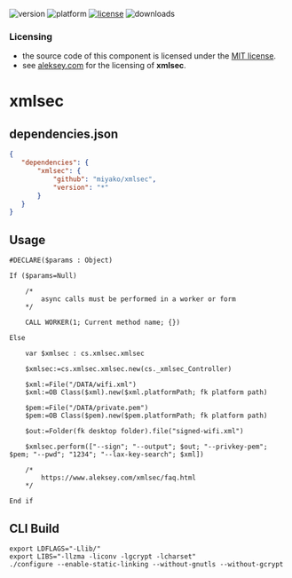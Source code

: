![version](https://img.shields.io/badge/version-20%2B-E23089)
![platform](https://img.shields.io/static/v1?label=platform&message=mac-intel%20|%20mac-arm%20|%20win-64&color=blue)
[![license](https://img.shields.io/github/license/miyako/xmlsec)](LICENSE)
![downloads](https://img.shields.io/github/downloads/miyako/xmlsec/total)

### Licensing

* the source code of this component is licensed under the [MIT license](https://github.com/miyako/cpdf/blob/master/LICENSE).
* see [aleksey.com](https://www.aleksey.com/xmlsec/) for the licensing of **xmlsec**.

# xmlsec

## dependencies.json

 ```json
{
    "dependencies": {
        "xmlsec": {
            "github": "miyako/xmlsec",
            "version": "*"
        }
    }
}
```

## Usage

```4d
#DECLARE($params : Object)

If ($params=Null)
	
	/*
		async calls must be performed in a worker or form
	*/
	
	CALL WORKER(1; Current method name; {})
	
Else 
	
	var $xmlsec : cs.xmlsec.xmlsec
	
	$xmlsec:=cs.xmlsec.xmlsec.new(cs._xmlsec_Controller)
	
	$xml:=File("/DATA/wifi.xml")
	$xml:=OB Class($xml).new($xml.platformPath; fk platform path)
	
	$pem:=File("/DATA/private.pem")
	$pem:=OB Class($pem).new($pem.platformPath; fk platform path)
	
	$out:=Folder(fk desktop folder).file("signed-wifi.xml")
	
	$xmlsec.perform(["--sign"; "--output"; $out; "--privkey-pem"; $pem; "--pwd"; "1234"; "--lax-key-search"; $xml])
	
	/*
		https://www.aleksey.com/xmlsec/faq.html
	*/
	
End if
```

## CLI Build

```
export LDFLAGS="-Llib/"
export LIBS="-llzma -liconv -lgcrypt -lcharset"  
./configure --enable-static-linking --without-gnutls --without-gcrypt
```
